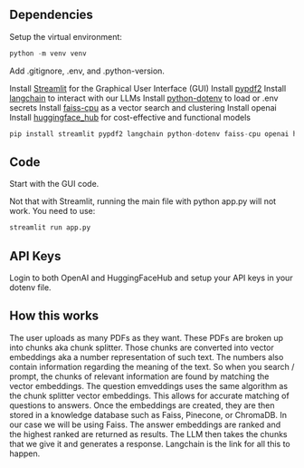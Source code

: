 ## Dependencies

Setup the virtual environment:

```py
python -m venv venv
```

Add .gitignore, .env, and .python-version.

Install [Streamlit](https://streamlit.io/) for the Graphical User Interface
(GUI) Install [pypdf2](https://pypdf.readthedocs.io/en/stable/index.html)
Install [langchain](https://www.langchain.com/langchain) to interact with our
LLMs Install [python-dotenv](https://pypi.org/project/python-dotenv/) to load or
.env secrets Install [faiss-cpu](https://pypi.org/project/faiss-cpu/) as a
vector search and clustering Install openai Install
[huggingface_hub](https://huggingface.co/docs/hub/repositories-getting-started)
for cost-effective and functional models

```py
pip install streamlit pypdf2 langchain python-dotenv faiss-cpu openai huggingface_hub
```

## Code

Start with the GUI code.

Not that with Streamlit, running the main file with python app.py will not work.
You need to use:

```py
streamlit run app.py
```

## API Keys

Login to both OpenAI and HuggingFaceHub and setup your API keys in your dotenv
file.

## How this works

The user uploads as many PDFs as they want. These PDFs are broken up into chunks
aka chunk splitter. Those chunks are converted into vector embeddings aka a
number representation of such text. The numbers also contain information
regarding the meaning of the text. So when you search / prompt, the chunks of
relevant information are found by matching the vector embeddings. The question
emveddings uses the same algorithm as the chunk splitter vector embeddings. This
allows for accurate matching of questions to answers. Once the embeddings are
created, they are then stored in a knowledge database such as Faiss, Pinecone,
or ChromaDB. In our case we will be using Faiss. The answer embeddings are
ranked and the highest ranked are returned as results. The LLM then takes the
chunks that we give it and generates a response. Langchain is the link for all
this to happen.
